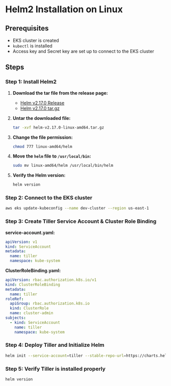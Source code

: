 # Helm2 Installation on Linux

## Prerequisites
- EKS cluster is created
- `kubectl` is installed
- Access key and Secret key are set up to connect to the EKS cluster

## Steps

### Step 1: Install Helm2
1. **Download the tar file from the release page:**
   - [Helm v2.17.0 Release](https://github.com/helm/helm/releases/tag/v2.17.0)
   - [Helm v2.17.0 tar.gz](https://get.helm.sh/helm-v2.17.0-linux-amd64.tar.gz)
   
2. **Untar the downloaded file:**
   ```bash
   tar -xvf helm-v2.17.0-linux-amd64.tar.gz
   ```

3. **Change the file permission:**
   ```bash
   chmod 777 linux-amd64/helm
   ```

4. **Move the `helm` file to `/usr/local/bin`:**
   ```bash
   sudo mv linux-amd64/helm /usr/local/bin/helm
   ```

5. **Verify the Helm version:**
   ```bash
   helm version
   ```

### Step 2: Connect to the EKS cluster
```bash
aws eks update-kubeconfig --name dev-cluster --region us-east-1
```

### Step 3: Create Tiller Service Account & Cluster Role Binding

**service-account.yaml:**
```yaml
apiVersion: v1
kind: ServiceAccount
metadata:
  name: tiller
  namespace: kube-system
```

**ClusterRoleBinding.yaml:**
```yaml
apiVersion: rbac.authorization.k8s.io/v1
kind: ClusterRoleBinding
metadata:
  name: tiller
roleRef:
  apiGroup: rbac.authorization.k8s.io
  kind: ClusterRole
  name: cluster-admin
subjects:
  - kind: ServiceAccount
    name: tiller
    namespace: kube-system
```

### Step 4: Deploy Tiller and Initialize Helm
```bash
helm init --service-account=tiller --stable-repo-url=https://charts.helm.sh/stable --upgrade --automount-service-account-token=true --replicas=1 --history-max=100 --wait
```

### Step 5: Verify Tiller is installed properly
```bash
helm version
```
